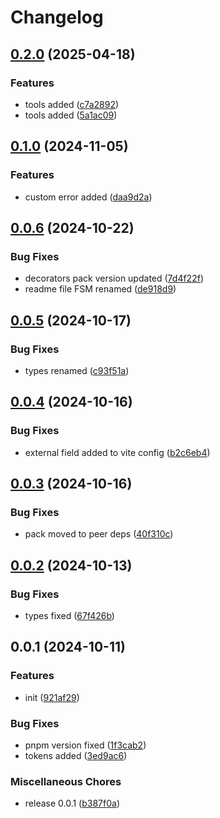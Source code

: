 # Changelog

## [0.2.0](https://github.com/ksv90/fsm/compare/v0.1.0...v0.2.0) (2025-04-18)


### Features

* tools added ([c7a2892](https://github.com/ksv90/fsm/commit/c7a289275b506aa535b819b31a6db3520fa2be96))
* tools added ([5a1ac09](https://github.com/ksv90/fsm/commit/5a1ac09ccd05de258da342f70aabcb635f6749e8))

## [0.1.0](https://github.com/ksv90/fsm/compare/v0.0.6...v0.1.0) (2024-11-05)


### Features

* custom error added ([daa9d2a](https://github.com/ksv90/fsm/commit/daa9d2a8fb783d338b557e163eda0f00a90e9c0b))

## [0.0.6](https://github.com/ksv90/fsm/compare/v0.0.5...v0.0.6) (2024-10-22)


### Bug Fixes

* decorators pack version updated ([7d4f22f](https://github.com/ksv90/fsm/commit/7d4f22f6da48ab7dc7943ce0077247019bd3e3bb))
* readme file FSM renamed ([de918d9](https://github.com/ksv90/fsm/commit/de918d9dfa5e82226068772f01dc6b66ae2dea12))

## [0.0.5](https://github.com/ksv90/fsm/compare/v0.0.4...v0.0.5) (2024-10-17)


### Bug Fixes

* types renamed ([c93f51a](https://github.com/ksv90/fsm/commit/c93f51a248b636b5ac3974c30f5ce25fb8d3fb57))

## [0.0.4](https://github.com/ksv90/fsm/compare/v0.0.3...v0.0.4) (2024-10-16)


### Bug Fixes

* external field added to vite config ([b2c6eb4](https://github.com/ksv90/fsm/commit/b2c6eb4459000bc550e067a5e59aabe47c9c1305))

## [0.0.3](https://github.com/ksv90/fsm/compare/v0.0.2...v0.0.3) (2024-10-16)


### Bug Fixes

* pack moved to peer deps ([40f310c](https://github.com/ksv90/fsm/commit/40f310cb0b5948db3087aab17b8abeac043e70a6))

## [0.0.2](https://github.com/ksv90/fsm/compare/v0.0.1...v0.0.2) (2024-10-13)


### Bug Fixes

* types fixed ([67f426b](https://github.com/ksv90/fsm/commit/67f426b709a067a43aab0a3bdc745bc38a4db88c))

## 0.0.1 (2024-10-11)


### Features

* init ([921af29](https://github.com/ksv90/fsm/commit/921af29b7d6766f725441567684730e063029222))


### Bug Fixes

* pnpm version fixed ([1f3cab2](https://github.com/ksv90/fsm/commit/1f3cab26a153cb799b3d142c0b7b25fdc7ca000c))
* tokens added ([3ed9ac6](https://github.com/ksv90/fsm/commit/3ed9ac64f7d5433b30216c314856b044afe3bedd))


### Miscellaneous Chores

* release 0.0.1 ([b387f0a](https://github.com/ksv90/fsm/commit/b387f0ac05a5f6260f16917a421a39df1216837c))
